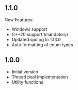 ## 1.1.0
New Features:
  * Windows support
  * C++20 support (mandatory)
  * Updated spdlog to 1.13.0
  * Auto formatting of enum types


## 1.0.0

  * Initial version
  * Thread pool implementation
  * Utility functions
